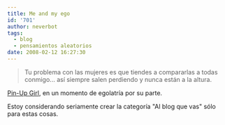 ```yaml
---
title: Me and my ego
id: '701'
author: neverbot
tags:
  - blog
  - pensamientos aleatorios
date: 2008-02-12 16:27:30
---
```


> Tu problema con las mujeres es que tiendes a compararlas a todas conmigo... así siempre salen perdiendo y nunca están a la altura.

[Pin-Up Girl](http://malgustoytipicachica.blogspot.com/), en un momento de egolatría por su parte.

Estoy considerando seriamente crear la categoría "Al blog que vas" sólo para estas cosas.
